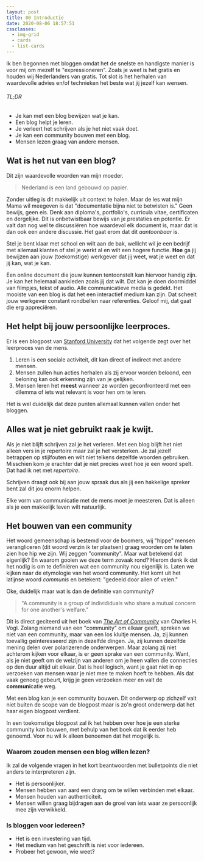 ```yaml
---
layout: post
title: 00 Introductie
date: 2020-08-06 18:57:51
cssclasses:
  - img-grid
  - cards
  - list-cards
---
```

Ik ben begonnen met bloggen omdat het de snelste en handigste manier is voor mij om mezelf te "expressioneren". Zoals je weet is het gratis en houden wij Nederlanders van gratis. Tot slot is het herhalen van waardevolle advies en/of technieken het beste wat jij jezelf kan wensen.

###### TL;DR

- Je kan met een blog bewijzen wat je kan.
- Een blog helpt je leren.
- Je verleert het schrijven als je het niet vaak doet.
- Je kan een community bouwen met een blog.
- Mensen lezen graag van andere mensen.

## Wat is het nut van een blog?

Dit zijn waardevolle woorden van mijn moeder. 

> Nederland is een land gebouwd op papier.

Zonder uitleg is dit makkelijk uit context te halen. Maar de les wat mijn Mama wil meegeven is dat "documentatie bijna niet te betwisten is." Geen bewijs, geen eis. Denk aan diploma's, portfolio's, curricula vitae, certificaten en dergelijke. Dit is onbetwistbaar bewijs van je prestaties en potentie. Er valt dan nog wel te discussiëren hoe waardevol elk document is, maar dat is dan ook een andere discussie. Het gaat erom dat dit _aantoonbaar_ is.

Stel je bent klaar met school en wilt aan de bak, wellicht wil je een bedrijf met allemaal klanten of stel je werkt al en wilt een hogere functie.
**Hoe** ga jij bewijzen aan jouw (toekomstige) werkgever dat jij weet, wat je weet en dat jij kan, wat je kan.

Een online document die jouw kunnen tentoonstelt kan hiervoor handig zijn. Je kan het helemaal aankleden zoals jij dat wilt. Dat kan je doen doormiddel van filmpjes, tekst of audio. Alle communicatieve media is gedekt. Het mooiste van een blog is dat het een interactief medium kan zijn. Dat scheelt jouw werkgever constant rondbellen naar referenties. Geloof mij, dat gaat die erg appreciëren.

## Het helpt bij jouw persoonlijke leerproces.

Er is een blogpost van <a href="https://tomprof.stanford.edu/posting/1495#:~:text=Learning%20is%20a%20social%20process,see%20other%20people%20perform%20them." target="_blank" title="Stanford University Rick Reis: How do people learn?" alt="Rick Reis: How do people learn?">Stanford University</a> dat het volgende zegt over het leerproces van de mens.

1. Leren is een sociale activiteit, dit kan direct of indirect met andere mensen.
2. Mensen zullen hun acties herhalen als zij ervoor worden beloond, een beloning kan ook erkenning zijn van je gelijken.
3. Mensen leren het **meest** wanneer ze worden geconfronteerd met een dilemma of iets wat relevant is voor hen om te leren.

Het is wel duidelijk dat deze punten allemaal kunnen vallen onder het bloggen. 

## Alles wat je niet gebruikt raak je kwijt.

Als je niet blijft schrijven zal je het verleren. Met een blog blijft het niet alleen vers in je repertoire maar zal je het versterken. Je zal jezelf betrappen op stijlfouten en wilt niet telkens dezelfde woorden gebruiken. Misschien kom je erachter dat je niet precies weet hoe je een woord spelt. Dat had ik net met _repertoire_.

Schrijven draagt ook bij aan jouw spraak dus als jij een hakkelige spreker bent zal dit jou enorm helpen.

Elke vorm van communicatie met de mens moet je meesteren. Dat is alleen als je een makkelijk leven wilt natuurlijk.

## Het bouwen van een community

Het woord gemeenschap is bestemd voor de boomers, wij "hippe" mensen verangliceren (dit woord verzin ik ter plaatsen) graag woorden om te laten zien hoe hip we zijn. Wij zeggen "community". Maar wat betekend dat eigenlijk? En waarom gooien we deze term zovaak rond? Hierom denk ik dat het nodig is om te definiëren wat een community nou eigenlijk is. Laten we kijken naar de etymologie van het woord community. Het komt uit het latijnse woord *communis* en betekent: "gedeeld door allen of velen."

Oke, duidelijk maar wat is dan de definitie van community? 

> "A community is a group of individiduals who share a mutual concern for one another's welfare."

Dit is direct geciteerd uit het boek van <a href="https://www.google.com/search?client=firefox-b-d&q=the+art+of+community+vogl" title="Het boek: The Art of Community van Charles H. Vogl" alt="Het boek The Art of Community van Charles H. Vogl" target="_blank">_The Art of Community_</a> van Charles H. Vogl. Zolang niemand van een "community" om elkaar geeft, spreken we niet van een community, maar van een los kluitje mensen. Ja, zij kunnen toevallig geïnteresseerd zijn in dezelfde dingen. Ja, zij kunnen dezelfde mening delen over polarizerende onderwerpen. Maar zolang zij niet achterom kijken voor elkaar, is er geen sprake van een community. Want, als je niet geeft om de welzijn van anderen om je heen vallen die connecties op den duur altijd uit elkaar. Dat is heel logisch, want je gaat niet in op verzoeken van mensen waar je niet mee te maken hoeft te hebben. Als dat vaak genoeg gebeurt, krijg je geen verzoeken meer en valt de **communi**catie weg.

Met een blog kan je een community bouwen. Dit onderwerp op zichzelf valt niet buiten de scope van de blogpost maar is zo'n groot onderwerp dat het haar eigen blogpost verdient.

In een toekomstige blogpost zal ik het hebben over hoe je een sterke community kan bouwen, met behulp van het boek dat ik eerder heb genoemd. Voor nu wil ik alleen benoemen dat het mogelijk is.

### Waarom zouden mensen een blog willen lezen?

Ik zal de volgende vragen in het kort beantwoorden met bulletpoints die niet anders te interpreteren zijn.

- Het is persoonlijker.
- Mensen hebben van aard een drang om te willen verbinden met elkaar.
- Mensen houden van authenticiteit.
- Mensen willen graag bijdragen aan de groei van iets waar ze persoonlijk mee zijn verwikkeld.

### Is bloggen voor iedereen?

- Het is een investering van tijd.
- Het medium van het geschrift is niet voor iedereen.
- Probeer het gewoon, wie weet?
